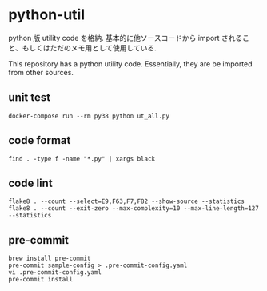 # python-util

python 版 utility code を格納.
基本的に他ソースコードから import されること、もしくはただのメモ用として使用している.

This repository has a python utility code. Essentially, they are be imported from other sources.

## unit test

```
docker-compose run --rm py38 python ut_all.py
```

## code format

```
find . -type f -name "*.py" | xargs black
```

## code lint

```
flake8 . --count --select=E9,F63,F7,F82 --show-source --statistics
flake8 . --count --exit-zero --max-complexity=10 --max-line-length=127 --statistics
```

## pre-commit

```
brew install pre-commit
pre-commit sample-config > .pre-commit-config.yaml
vi .pre-commit-config.yaml
pre-commit install
```

